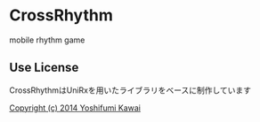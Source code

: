 # CrossRhythm

mobile rhythm game

## Use License

CrossRhythmはUniRxを用いたライブラリをベースに制作しています

[Copyright (c) 2014 Yoshifumi Kawai](https://github.com/neuecc/UniRx/blob/master/LICENSE)
